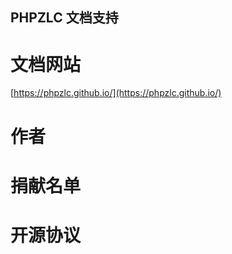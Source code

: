 ## PHPZLC 文档支持

# 文档网站

[https://phpzlc.github.io/](https://phpzlc.github.io/)

# 作者

# 捐献名单

# 开源协议